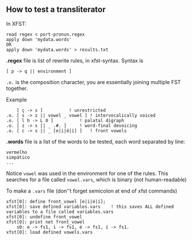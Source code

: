 
## How to test a transliterator

In XFST:

	read regex < port-pronun.regex
	apply down 'mydata.words'
	OR
	apply down 'mydata.words' > results.txt

**.regex** file is list of rewrite rules, in xfst-syntax. Syntax is

	[ p -> q || environment ] 

`.o.` is the composition character, you are essentially joining multiple FST together.

Example

		[ ç -> s ]			! unrestricted
	.o.	[ s -> z || vowel _ vowel ]	! intervocalically voiced
	.o.	[ l h -> L 0 ]			! palatal digraph
	.o.	[ z -> s || _ .#. ]		! word-final devoicing
	.o.	[ c -> s || _ [e|i|é|í] ]	! front vowels

**.words** file is a list of the words to be tested, each word separated by line:

	vermelho
	simpático
	...

Notice `vowel` was used in the environment for one of the rules. This searches for a file called `vowel.vars`, which is binary (not human-readable)

To make a `.vars` file (don''t forget semicolon at end of xfst commands)

	xfst[0]: define front_vowel [e|i|é|í];
	xfst[0]: save defined variables.vars	! this saves ALL defined variables to a file called variables.vars
	xfst[0]: undefine front_vowel
	xfst[0]: print net front_vowel
		s0: e -> fs1, i -> fs1, é -> fs1, í -> fs1.
	xfst[0]: load defined vowels.vars


